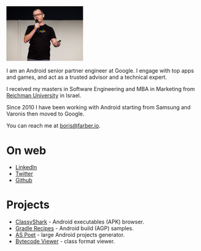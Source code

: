 
<img src="img/Header.jpg" width="200"/>

I am an Android senior partner engineer at Google. I engage with top apps and games, and act 
as a trusted advisor and a technical expert.

I received my masters in Software Engineering and MBA in Marketing from [Reichman 
University](https://www.runi.ac.il/en/) in Israel.

Since 2010 I have been working with Android starting from Samsung and Varonis then moved to Google.

You can reach me at <boris@farber.io>.

# On web
* [LinkedIn](https://www.linkedin.com/in/borisfarber/) 
* [Twitter](https://x.com/BorisFarber) 
* [Github](https://github.com/borisf) 

# Projects
* [ClassyShark](https://github.com/google/android-classyshark) - Android executables (APK) browser.
* [Gradle Recipes](https://github.com/android/gradle-recipes) - Android build (AGP) samples. 
* [AS Poet](https://github.com/android/android-studio-poet) - large Android projects generator.
* [Bytecode Viewer](https://github.com/borisf/classyshark-bytecode-viewer) - class format viewer. 
